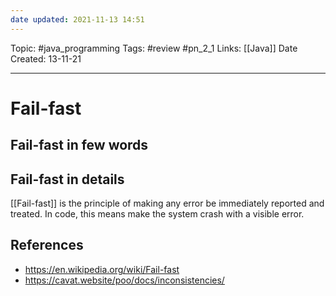 ```yaml
---
date updated: 2021-11-13 14:51
---
```


Topic: #java_programming
Tags: #review #pn_2_1
Links: [[Java]]
Date Created: 13-11-21

---

# Fail-fast

## Fail-fast in few words

## Fail-fast in details

[[Fail-fast]] is the principle of making any error be immediately reported and treated.
In code, this means make the system crash with a visible error.

## References

- <https://en.wikipedia.org/wiki/Fail-fast>
- <https://cavat.website/poo/docs/inconsistencies/>
